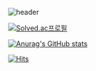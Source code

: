![header](https://capsule-render.vercel.app/api?type=soft&color=auto&height=300&section=header&text=Moz1e&fontSize=90)

[![Solved.ac프로필](http://mazassumnida.wtf/api/v2/generate_badge?boj=tomy9729)](https://solved.ac/tomy9729)

[![Anurag's GitHub stats](https://github-readme-stats.vercel.app/api?username=tomy9729)](https://github.com/anuraghazra/github-readme-stats)

[![Hits](https://hits.seeyoufarm.com/api/count/incr/badge.svg?url=https%3A%2F%2Fgithub.com%2Ftomy9729%2Fhit-counter&count_bg=%233D8CC8&title_bg=%23555555&icon=&icon_color=%23E7E7E7&title=hits&edge_flat=false)](https://hits.seeyoufarm.com)   


<!--
**tomy9729/tomy9729** is a ✨ _special_ ✨ repository because its `README.md` (this file) appears on your GitHub profile.

Here are some ideas to get you started:

- 🔭 I’m currently working on ...
- 🌱 I’m currently learning ...
- 👯 I’m looking to collaborate on ...
- 🤔 I’m looking for help with ...
- 💬 Ask me about ...
- 📫 How to reach me: ...
- 😄 Pronouns: ...
- ⚡ Fun fact: ...
-->
